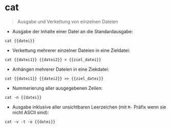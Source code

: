 # cat

> Ausgabe und Verkettung von einzelnen Dateien

- Ausgabe der Inhalte einer Datei an die Standardausgabe:

`cat {{datei}}`

- Verkettung mehrerer einzelner Dateien in eine Zieldatei:

`cat {{datei1}} {{datei2}} > {{ziel_datei}}`

- Anhängen mehrerer Dateien in eine Ziekdatei:

`cat {{datei1}} {{datei2}} >> {{ziel_datei}}`

- Nummerierung aller ausgegebenen Zeilen:

`cat -n {{datei}}`

- Ausgabe inklusive aller unsichtbaren Leerzeichen (mit `M-` Präfix wenn sie nicht ASCII sind):

`cat -v -t -e {{datei}}`
